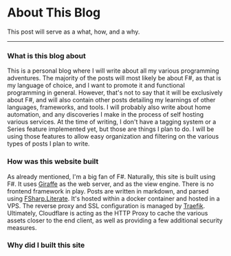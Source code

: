 About This Blog
======================

This post will serve as a what, how, and a why.

---

### What is this blog about

This is a personal blog where I will write about all my various programming adventures. The majority of the posts will most likely be about F#, as that is my language of choice, and I want to promote it and functional programming in general. However, that's not to say that it will be exclusively about F#, and will also contain other posts detailing my learnings of other languages, frameworks, and tools. I will probably also write about home automation, and any discoveries I make in the process of self hosting various services. At the time of writing, I don't have a tagging system or a Series feature implemented yet, but those are things I plan to do. I will be using those features to allow easy organization and filtering on the various types of posts I plan to write.

### How was this website built

As already mentioned, I'm a big fan of F#. Naturally, this site is built using F#. It uses [Giraffe](https://github.com/giraffe-fsharp/Giraffe) as the web server, and as the view engine. There is no frontend framework in play. Posts are written in markdown, and parsed using [FSharp.Literate](http://fsprojects.github.io/FSharp.Formatting/literate.html). It's hosted within a docker container and hosted in a VPS. The reverse proxy and SSL configuration is managed by [Traefik](https://traefik.io/). Ultimately, Cloudflare is acting as the HTTP Proxy to cache the various assets closer to the end client, as well as providing a few additional security measures.


### Why did I built this site
